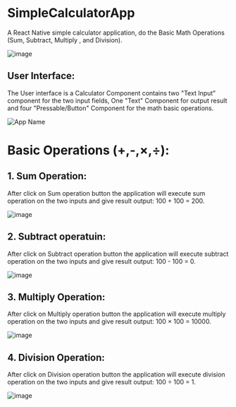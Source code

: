 # SimpleCalculatorApp

A React Native simple calculator application, do the Basic Math Operations (Sum, Subtract, Multiply , and Division).

![image](https://user-images.githubusercontent.com/68341128/196187499-8ba22cae-5f40-466d-ae87-83e31b98ae9d.png)


## User Interface:

The User interface is a Calculator Component contains two "Text Input" component for the two input fields, One "Text" Component for output result and four "Pressable/Button" Component for the math basic operations.

![App Name](https://user-images.githubusercontent.com/68341128/196190096-afae3d51-4760-48be-b93f-15a86357b5d4.png)

# Basic Operations (+,-,×,÷):

## 1. Sum Operation: 

After click on Sum operation button the application will execute sum operation on the two inputs and give result output: 100 + 100 = 200.

![image](https://user-images.githubusercontent.com/68341128/196191008-65b180c1-8a86-4e56-af37-85b42275995e.png)

## 2. Subtract operatuin:

After click on Subtract operation button the application will execute subtract operation on the two inputs and give result output: 100 - 100 = 0.

![image](https://user-images.githubusercontent.com/68341128/196191505-d0637d2c-1f21-47f2-8917-6272c94edae9.png)

## 3. Multiply Operation:

After click on Multiply operation button the application will execute multiply operation on the two inputs and give result output: 100 × 100 = 10000.

![image](https://user-images.githubusercontent.com/68341128/196191897-8a22fee8-69dd-4de8-83c6-aabcab494a12.png)

## 4. Division Operation:

After click on Division operation button the application will execute division operation on the two inputs and give result output: 100 ÷ 100 = 1.

![image](https://user-images.githubusercontent.com/68341128/196192279-211deca4-6bc5-4f01-8985-b508ce6eacf1.png)





